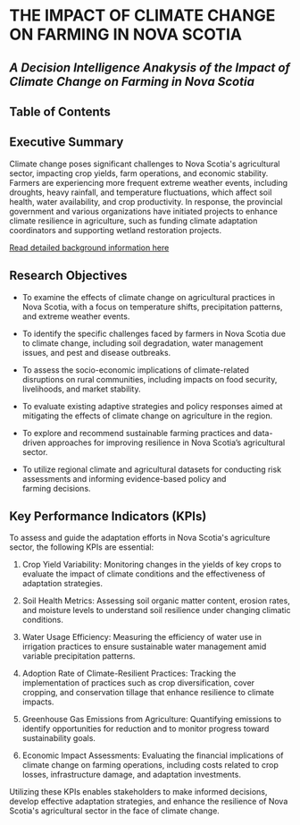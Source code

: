 # THE IMPACT OF CLIMATE CHANGE ON FARMING IN NOVA SCOTIA

*A Decision Intelligence Anakysis of the Impact of Climate Change on Farming in Nova Scotia*
---
## Table of Contents


## Executive Summary
Climate change poses significant challenges to Nova Scotia's agricultural sector, impacting crop yields, farm operations, and economic stability. Farmers are experiencing more frequent extreme weather events, including droughts, heavy rainfall, and temperature fluctuations, which affect soil health, water availability, and crop productivity. In response, the provincial government and various organizations have initiated projects to enhance climate resilience in agriculture, such as funding climate adaptation coordinators and supporting wetland restoration projects. 

[Read detailed background information here](https://github.com/TRISCO61/patricia-Amoah/blob/main/background.md)

## Research Objectives
* To examine the effects of climate change on agricultural practices in Nova Scotia, with a focus on temperature shifts, precipitation patterns, and extreme weather events.

* To identify the specific challenges faced by farmers in Nova Scotia due to climate change, including soil degradation, water management issues, and pest and disease outbreaks.

* To assess the socio-economic implications of climate-related disruptions on rural communities, including impacts on food security, livelihoods, and market stability.

* To evaluate existing adaptive strategies and policy responses aimed at mitigating the effects of climate change on agriculture in the region.

* To explore and recommend sustainable farming practices and data-driven approaches for improving resilience in Nova Scotia’s agricultural sector.

* To utilize regional climate and agricultural datasets for conducting risk assessments and informing evidence-based policy and farming decisions.

## Key Performance Indicators (KPIs)

To assess and guide the adaptation efforts in Nova Scotia's agriculture sector, the following KPIs are essential:

1. Crop Yield Variability: Monitoring changes in the yields of key crops to evaluate the impact of climate conditions and the effectiveness of adaptation strategies.
   
2. Soil Health Metrics: Assessing soil organic matter content, erosion rates, and moisture levels to understand soil resilience under changing climatic conditions.
   
3. Water Usage Efficiency: Measuring the efficiency of water use in irrigation practices to ensure sustainable water management amid variable precipitation patterns.
   
4. Adoption Rate of Climate-Resilient Practices: Tracking the implementation of practices such as crop diversification, cover cropping, and conservation tillage that enhance resilience to climate impacts.
   
5. Greenhouse Gas Emissions from Agriculture: Quantifying emissions to identify opportunities for reduction and to monitor progress toward sustainability goals.
   
6. Economic Impact Assessments: Evaluating the financial implications of climate change on farming operations, including costs related to crop losses, infrastructure damage, and adaptation investments.

Utilizing these KPIs enables stakeholders to make informed decisions, develop effective adaptation strategies, and enhance the resilience of Nova Scotia's agricultural sector in the face of climate change.
